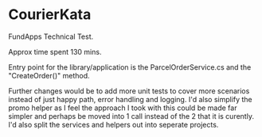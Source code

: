 # CourierKata

FundApps Technical Test.

Approx time spent 130 mins.

Entry point for the library/application is the ParcelOrderService.cs and the "CreateOrder()" method.

Further changes would be to add more unit tests to cover more scenarios instead of just happy path, error handling and logging. I'd also simplify the promo helper as I feel the approach I took with this could be made far simpler and perhaps be moved into 1 call instead of the 2 that it is curently. I'd also split the services and helpers out into seperate projects.


